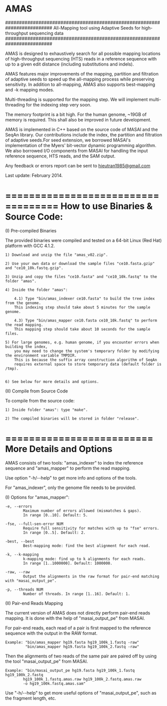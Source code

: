 # AMAS
#########################################################################
All-Mapping tool using Adaptive Seeds for high-throughput sequencing data
#########################################################################

AMAS is designed to exhaustively search for all possible mapping locations of high-throughput sequencing (HTS) reads in a reference sequence with up to a given edit distance (including substitutions and indels).

AMAS features major improvements of the mapping, partition and filtration of adaptive seeds to speed up the all-mapping process while preserving sensitivity. In addition to all-mapping, AMAS also supports best-mapping and -k mapping modes.

Multi-threading is supported for the mapping step. We will implement multi-threading for the indexing step very soon.

The memory footprint is a bit high. For the human genome, ~19GB of memory is required. This shall also be improved in future development.

AMAS is implemented in C++ based on the source code of MASAI and the SeqAn library. Our contributions include the index, the partition and filtration of adaptive seeds.For seed extension, we borrowed MASAI's implementation of the Myers' bit-vector dynamic programming algorithm. We also borrowed I/O components from MASAI for handling the input reference sequence, HTS reads, and the SAM output.

Any feedback or errors report can be sent to hieutran1985@gmail.com

Last update: February 2014.

===================================
How to use Binaries & Source Code:
===================================

(I) Pre-compiled Binaries

The provided binaries were compiled and tested on a 64-bit Linux (Red Hat) platform with GCC 4.1.2.
	
	1) Download and unzip the file "amas_v02.zip".
	
	2) Use your own data or download the sample files "ce10.fasta.gzip" and "ce10_10k.fastq.gzip".
	
	3) Unzip and copy the files "ce10.fasta" and "ce10_10k.fastq" to the folder "amas".
	
	4) Inside the folder "amas":
	
		4.1) Type "bin/amas_indexer ce10.fasta" to build the tree index from the genome.
		This indexing step should take about 5 minutes for the sample genome.
		
		4.3) Type "bin/amas_mapper ce10.fasta ce10_10k.fastq" to perform the read mapping.
		This mapping step should take about 10 seconds for the sample files.
		
	5) For large genomes, e.g. human genome, if you encounter errors when building the index, 
		you may need to change the system's temporary folder by modifying the environment variable TMPDIR.
		This is because the suffix array construction algorithm of SeqAn 
		requires external space to store temporary data (default folder is /tmp). 
		

	6) See below for more details and options.
	
(II) Compile from Source Code

To compile from the source code:

	1) Inside folder "amas": type "make".
	
	2) The compiled binaries will be stored in folder "release".
	
=========================
More Details and Options
=========================

AMAS consists of two tools: "amas_indexer" to index the reference sequence 
and "amas_mapper" to perform the read mapping.

Use option "-h/--help" to get more info and options of the tools.

For "amas_indexer", only the genome file needs to be provided.

(I) Options for "amas_mapper":
	
	-e, --errors
			Maximum number of errors allowed (mismatches & gaps). 
			In range [0..10]. Default: 5.
			
	-fse, --full-sen-error NUM
			Require full sensitivity for matches with up to "fse" errors. 
			In range [0..5]. Default: 2.
			
	-best, --best
			Best-mapping mode: find the best alignment for each read.
			
	-k, --k-mapping
			k-mapping mode: find up to k alignments for each reads. 
			In range [1..1000000]. Default: 1000000.
			
	-raw, --raw
			Output the alignments in the raw format for pair-end matching with "masai_output_pe".
			
	-p, --threads NUM
			Number of threads. In range [1..16]. Default: 1.

(II) Pair-end Reads Mapping

The current version of AMAS does not directly perform pair-end reads mapping. 
It is done with the help of "masai_output_pe" from MASAI.

For pair-end reads, each read of a pair is first mapped to the reference sequence with the output in the RAW format.

	Example: "bin/amas_mapper hg19.fasta hg19_100k_1.fastq -raw"
			 "bin/amas_mapper hg19.fasta hg19_100k_2.fastq -raw"

Then the alignments of two reads of the same pair are paired off by using the tool "masai_output_pe" from MASAI.

	Example: "bin/masai_output_pe hg19.fasta hg19_100k_1.fastq hg19_100k_2.fastq 
			hg19_100k_1.fastq.amas.raw hg19_100k_2.fastq.amas.raw 
			-o hg19_100k.fastq.amas.sam"

Use "-h/--help" to get more useful options of "masai_output_pe", such as the fragment length, etc.
